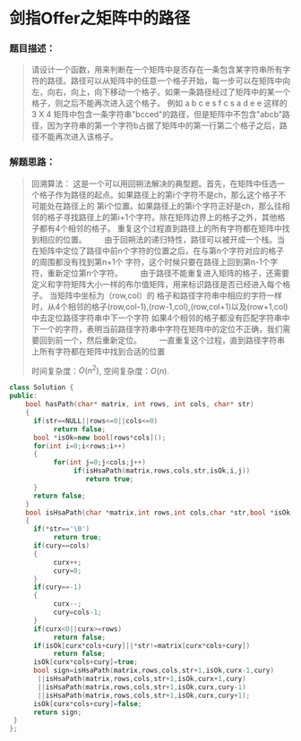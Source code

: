 # 剑指Offer之矩阵中的路径


### 题目描述：

> 请设计一个函数，用来判断在一个矩阵中是否存在一条包含某字符串所有字符的路径。路径可以从矩阵中的任意一个格子开始，每一步可以在矩阵中向左，向右，向上，向下移动一个格子。如果一条路径经过了矩阵中的某一个格子，则之后不能再次进入这个格子。 例如 a b c e s f c s a d e e 这样的3 X 4 矩阵中包含一条字符串"bcced"的路径，但是矩阵中不包含"abcb"路径，因为字符串的第一个字符b占据了矩阵中的第一行第二个格子之后，路径不能再次进入该格子。

<!--more-->

### 解题思路：

>回溯算法：
> 	这是一个可以用回朔法解决的典型题。首先，在矩阵中任选一个格子作为路径的起点。如果路径上的第i个字符不是ch，那么这个格子不可能处在路径上的
>第i个位置。如果路径上的第i个字符正好是ch，那么往相邻的格子寻找路径上的第i+1个字符。除在矩阵边界上的格子之外，其他格子都有4个相邻的格子。
>重复这个过程直到路径上的所有字符都在矩阵中找到相应的位置。
>　　由于回朔法的递归特性，路径可以被开成一个栈。当在矩阵中定位了路径中前n个字符的位置之后，在与第n个字符对应的格子的周围都没有找到第n+1个
>字符，这个时候只要在路径上回到第n-1个字符，重新定位第n个字符。
>　　由于路径不能重复进入矩阵的格子，还需要定义和字符矩阵大小一样的布尔值矩阵，用来标识路径是否已经进入每个格子。 当矩阵中坐标为（row,col）的
>格子和路径字符串中相应的字符一样时，从4个相邻的格子(row,col-1),(row-1,col),(row,col+1)以及(row+1,col)中去定位路径字符串中下一个字符
>如果4个相邻的格子都没有匹配字符串中下一个的字符，表明当前路径字符串中字符在矩阵中的定位不正确，我们需要回到前一个，然后重新定位。
>　　一直重复这个过程，直到路径字符串上所有字符都在矩阵中找到合适的位置
>
>时间复杂度：$O(n^2)$, 空间复杂度：$O(n)$.

```C++
class Solution {
public:
    bool hasPath(char* matrix, int rows, int cols, char* str)
    {  
      if(str==NULL||rows<=0||cols<=0)
           return false;
      bool *isOk=new bool[rows*cols]();
      for(int i=0;i<rows;i++)
      {
           for(int j=0;j<cols;j++)
                if(isHsaPath(matrix,rows,cols,str,isOk,i,j))
                   return true;
      }
      return false;
    }
    bool isHsaPath(char *matrix,int rows,int cols,char *str,bool *isOk,int curx,int cury)
    {
      if(*str=='\0')
           return true;
      if(cury==cols)
      {
           curx++;
           cury=0;
      }
      if(cury==-1)
      {
           curx--;
           cury=cols-1;
      }
      if(curx<0||curx>=rows)
           return false;
      if(isOk[curx*cols+cury]||*str!=matrix[curx*cols+cury])
           return false;
      isOk[curx*cols+cury]=true;
      bool sign=isHsaPath(matrix,rows,cols,str+1,isOk,curx-1,cury)
       ||isHsaPath(matrix,rows,cols,str+1,isOk,curx+1,cury)
       ||isHsaPath(matrix,rows,cols,str+1,isOk,curx,cury-1)
       ||isHsaPath(matrix,rows,cols,str+1,isOk,curx,cury+1);
      isOk[curx*cols+cury]=false;
      return sign;
 }
};

```


